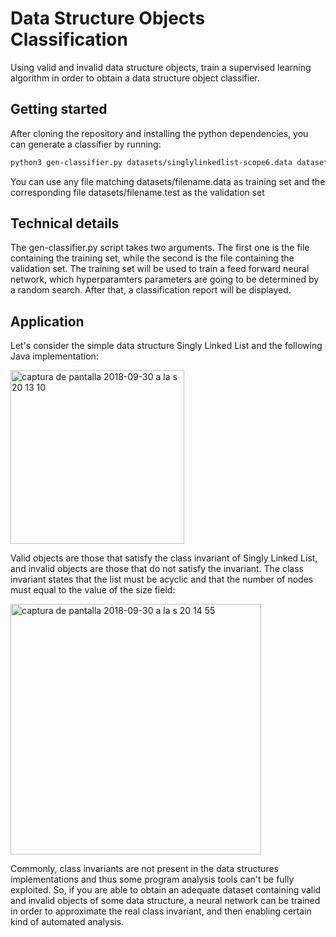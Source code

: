 # Data Structure Objects Classification

Using valid and invalid data structure objects, train a supervised learning algorithm in order to obtain a data structure object classifier.

## Getting started

After cloning the repository and installing the python dependencies, you can generate a classifier by running:

```bash
python3 gen-classifier.py datasets/singlylinkedlist-scope6.data datasets/singlylinkedlist-scope6.test
```

You can use any file matching datasets/filename.data as training set and the corresponding file datasets/filename.test as the validation set

## Technical details

The gen-classifier.py script takes two arguments. The first one is the file containing the training set, while the second is the file containing the validation set. The training set will be used to train a feed forward neural network, which hyperparamters parameters are going to be determined by a random search. After that, a classification report will be displayed.

## Application

Let's consider the simple data structure Singly Linked List and the following Java implementation:

<img width="278" alt="captura de pantalla 2018-09-30 a la s 20 13 10" src="https://user-images.githubusercontent.com/7095602/46263993-578dbc80-c4ed-11e8-9a98-ca2807f720c7.png">

Valid objects are those that satisfy the class invariant of Singly Linked List, and invalid objects are those that do not satisfy the invariant. The class invariant states that the list must be acyclic and that the number of nodes must equal to the value of the size field:

<img width="401" alt="captura de pantalla 2018-09-30 a la s 20 14 55" src="https://user-images.githubusercontent.com/7095602/46264011-860b9780-c4ed-11e8-9021-8e058cda1977.png">

Commonly, class invariants are not present in the data structures implementations and thus some program analysis tools can't be fully exploited. So, if you are able to obtain an adequate dataset containing valid and invalid objects of some data structure, a neural network can be trained in order to approximate the real class invariant, and then enabling certain kind of automated analysis.

